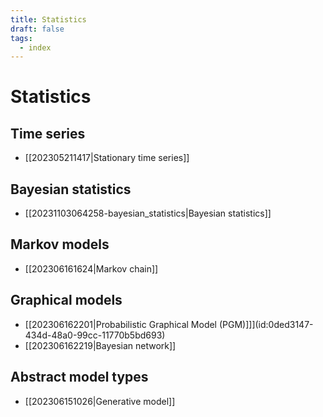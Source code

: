 ```yaml
---
title: Statistics
draft: false
tags:
  - index
---
```

# Statistics

## Time series
- [[202305211417|Stationary time series]]

## Bayesian statistics
- [[20231103064258-bayesian_statistics|Bayesian statistics]]

## Markov models
- [[202306161624|Markov chain]]

## Graphical models
- [[202306162201|Probabilistic Graphical Model (PGM)]]](id:0ded3147-434d-48a0-99cc-11770b5bd693)
- [[202306162219|Bayesian network]]

## Abstract model types
- [[202306151026|Generative model]]


